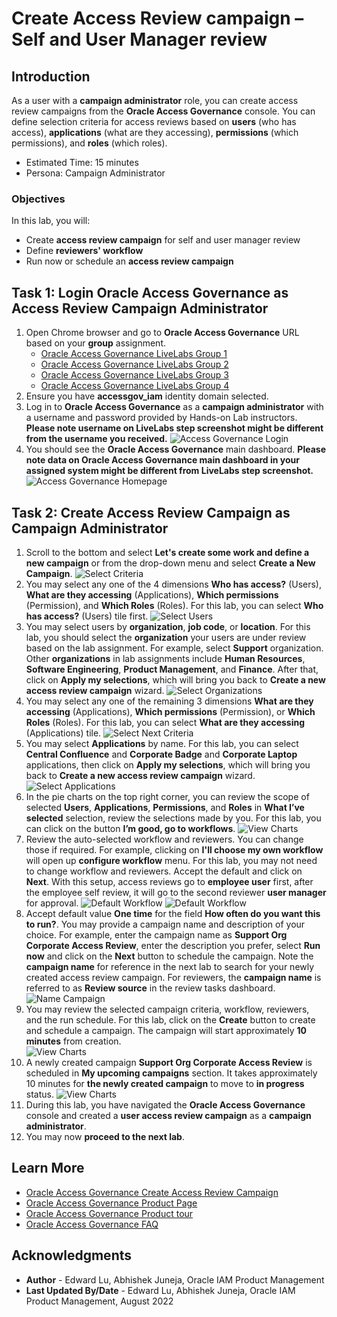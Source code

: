 # Create Access Review campaign – Self and User Manager review

## Introduction

As a user with a **campaign administrator** role, you can create access review campaigns from the **Oracle Access Governance** console. You can define selection criteria for access reviews based on **users** (who has access), **applications** (what are they accessing), **permissions** (which permissions), and **roles** (which roles).

* Estimated Time: 15 minutes
* Persona: Campaign Administrator

### Objectives

In this lab, you will:
* Create **access review campaign** for self and user manager review
* Define **reviewers' workflow**
* Run now or schedule an **access review campaign**


## Task 1: Login Oracle Access Governance as Access Review Campaign Administrator

1. Open Chrome browser and go to **Oracle Access Governance** URL based on your **group** assignment. 
    - [Oracle Access Governance LiveLabs Group 1](https://accessgov-ocw-01-yzukikevdw6w.access-governance.us-ashburn-1.oci.oraclecloud.com/ui/)
    - [Oracle Access Governance LiveLabs Group 2](https://accessgov-ocw-002-yzukikevdw6w.access-governance.us-ashburn-1.oci.oraclecloud.com/ui/)
    - [Oracle Access Governance LiveLabs Group 3](https://accessgov-ocw-03-yzukikevdw6w.access-governance.us-ashburn-1.oci.oraclecloud.com/ui/)
    - [Oracle Access Governance LiveLabs Group 4](https://accessgov-ocw04-yzukikevdw6w.access-governance.us-ashburn-1.oci.oraclecloud.com/ui/)
2. Ensure you have **accessgov_iam** identity domain selected.
3. Log in to **Oracle Access Governance** as a **campaign administrator** with a username and password provided by Hands-on Lab instructors. **Please note username on LiveLabs step screenshot might be different from the username you received.** 
	![Access Governance Login](images/ag-logon.png)
4. You should see the **Oracle Access Governance** main dashboard. **Please note data on Oracle Access Governance main dashboard in your assigned system might be different from LiveLabs step screenshot.** 
  ![Access Governance Homepage](images/ag-homepage.png)

## Task 2: Create Access Review Campaign as Campaign Administrator  
1. Scroll to the bottom and select **Let's create some work and define a new campaign** or from the drop-down menu and select **Create a New Campaign**.
  ![Select Criteria](images/create-campaign.png)
2. You may select any one of the 4 dimensions **Who has access?** (Users), **What are they accessing** (Applications), **Which permissions** (Permission), and **Which Roles** (Roles). For this lab, you can select **Who has access?** (Users) tile first. 
  ![Select Users](images/select-dimensions.png)
3. You may select users by **organization**, **job code**, or **location**. For this lab, you should select the **organization** your users are under review based on the lab assignment.  For example, select **Support** organization. Other **organizations** in lab assignments include **Human Resources**, **Software Engineering**, **Product Management**, and **Finance**. After that, click on **Apply my selections**, which will bring you back to **Create a new access review campaign** wizard. 
  ![Select Organizations](images/select-users.png)
4. You may select any one of the remaining 3 dimensions **What are they accessing** (Applications), **Which permissions** (Permission), or **Which Roles** (Roles). For this lab, you can select **What are they accessing** (Applications) tile.
  ![Select Next Criteria](images/select-next.png)
5. You may select **Applications** by name. For this lab, you can select **Central Confluence** and **Corporate Badge** and **Corporate Laptop** applications, then click on **Apply my selections**, which will bring you back to **Create a new access review campaign** wizard.
  ![Select Applications](images/select-applications.png)
6. In the pie charts on the top right corner, you can review the scope of selected **Users**, **Applications**, **Permissions**, and **Roles** in **What I’ve selected** selection, review the selections made by you. For this lab, you can click on the button **I’m good, go to workflows**.
 ![View Charts](images/view-charts.png)
7. Review the auto-selected workflow and reviewers. You can change those if required. For example, clicking on **I'll choose my own workflow** will open up **configure workflow** menu. For this lab, you may not need to change workflow and reviewers. Accept the default and click on **Next**. With this setup, access reviews go to **employee user** first, after the employee self review, it will go to the second reviewer **user manager** for approval.
 ![Default Workflow](images/configure-workflow.png)
 ![Default Workflow](images/default-workflow.png)
8. Accept default value **One time** for the field **How often do you want this to run?**. You may provide a campaign name and description of your choice. For example, enter the campaign name as **Support Org Corporate Access Review**, enter the description you prefer, select **Run now** and click on the **Next** button to schedule the campaign. Note the **campaign name** for reference in the next lab to search for your newly created access review campaign. For reviewers, the **campaign name** is referred to as **Review source** in the review tasks dashboard. 
 ![Name Campaign](images/name-campaign.png)
9. You may review the selected campaign criteria, workflow, reviewers, and the run schedule. For this lab, click on the **Create** button to create and schedule a campaign. The campaign will start approximately **10 minutes** from creation.  
 ![View Charts](images/summary.png)
10. A newly created campaign **Support Org Corporate Access Review** is scheduled in **My upcoming campaigns** section. It takes approximately 10 minutes for **the newly created campaign** to move to **in progress** status. 
 ![View Charts](images/view-created-campaign.png)
 11. During this lab, you have navigated the **Oracle Access Governance** console and created a **user access review campaign** as a **campaign administrator**.
 12. You may now **proceed to the next lab**. 

## Learn More

* [Oracle Access Governance Create Access Review Campaign](https://docs.oracle.com/en/cloud/paas/access-governance/pdapg/index.html)
* [Oracle Access Governance Product Page](https://www.oracle.com/security/cloud-security/access-governance/)
* [Oracle Access Governance Product tour](https://www.oracle.com/webfolder/s/quicktours/paas/pt-sec-access-governance/index.html)
* [Oracle Access Governance FAQ](https://www.oracle.com/security/cloud-security/access-governance/faq/)

## Acknowledgments
* **Author** - Edward Lu, Abhishek Juneja, Oracle IAM Product Management
* **Last Updated By/Date** - Edward Lu, Abhishek Juneja, Oracle IAM Product Management, August 2022
